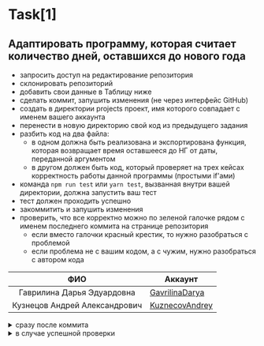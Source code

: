 # Task[1]
## Адаптировать программу, которая считает количество дней, оставшихся до нового года
- запросить доступ на редактирование репозитория
- склонировать репозиторий
- добавить свои данные в Таблицу ниже
- сделать коммит, запушить изменения (не через интерфейс GitHub)
- создать в директории projects проект, имя которого совпадает с именем вашего аккаунта
- перенести в новую директорию свой код из предыдущего задания
- разбить код на два файла:
	- в одном должна быть реализована и экспортирована функция, которая возвращает время оставшееся до НГ от даты, переданной аргументом
	- в другом должен быть код, который проверяет на трех кейсах корректность работы данной программы (простыми if'ами)
- команда `npm run test` или `yarn test`, вызванная внутри вашей директории, должна запустить ваш тест
- тест должен проходить успешно
- закоммитить и запушить изменения
- проверить, что все корректно можно по зеленой галочке рядом с именем последнего коммита на странице репозитория
	- если вместо галочки красный крестик, то нужно разобраться с проблемой
	- если проблема не с вашим кодом, а с чужим, нужно разобраться с автором кода


| ФИО | Аккаунт |
| :-:	|  ---	|
| Гаврилина Дарья Эдуардовна | [GavrilinaDarya](https://github.com/GavrilinaDarya) |
| Кузнецов Андрей Александрович | [KuznecovAndrey](https://github.com/hmniaq) |

<details>
<summary>сразу после коммита</summary>
  
![image](https://github.com/user-attachments/assets/add43f8e-a0aa-4f7d-bad9-e93955cebd86)
![image](https://github.com/user-attachments/assets/72fd9179-2062-448a-b4c7-67e7a99a3e14)
</details>

<details>
<summary>в случае успешной проверки</summary>
  
![image](https://github.com/user-attachments/assets/f7e5bd84-be0c-4711-905f-a1f45daa5860)
![image](https://github.com/user-attachments/assets/fb3652b2-0103-4d83-b1e1-8305f0cc8fa8)
</details>